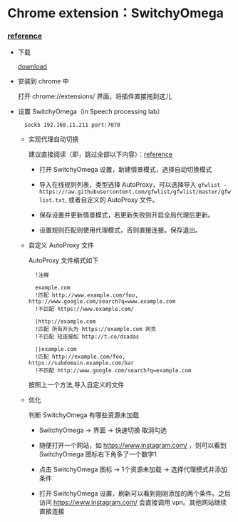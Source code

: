 # Chrome extension：SwitchyOmega

### [reference](https://github.com/FelisCatus/SwitchyOmega/wiki/GFWList)

- 下载

    [download](https://github.com/FelisCatus/SwitchyOmega/releases)

- 安装到 chrome 中

    打开 chrome://extensions/ 界面，将插件直接拖到这儿

- 设置 SwitchyOmega（in Speech processing lab）

        Sock5 192.168.11.211 port:7070

    + 实现代理自动切换

        建议直接阅读（即，跳过全部以下内容）：[reference](https://eliyar.biz/AutoProxy-By-Shadowsocks-and-SwitchyOmega/)

        * 打开 SwitchyOmega 设置，新建情景模式，选择自动切换模式

        * 导入在线规则列表，类型选择 AutoProxy，可以选择导入 `gfwlist - https://raw.githubusercontent.com/gfwlist/gfwlist/master/gfwlist.txt`, 或者自定义的 AutoProxy 文件。

        * 保存设置并更新情景模式，若更新失败则开启全局代理后更新。

        * 设置规则匹配则使用代理模式，否则直接连接。保存退出。

    + 自定义 AutoProxy 文件

        AutoProxy 文件格式如下

            !注释

            example.com
            !匹配 http://www.example.com/foo, http://www.google.com/search?q=www.example.com
            !不匹配 https://www.example.com/

            |http://example.com
            !匹配 所有开头为 https://example.com 网页
            !不匹配 短连接如 http://t.co/dsadas

            ||example.com
            !匹配 http://example.com/foo, https://subdomain.example.com/bar
            !不匹配 http://www.google.com/search?q=example.com

        按照上一个方法,导入自定义的文件

    + 优化

        判断 SwitchyOmega 有哪些资源未加载

        * SwitchyOmega -> 界面 -> 快速切换 取消勾选

        * 随便打开一个网站，如 https://www.instagram.com/ ，则可以看到 SwitchyOmega 图标右下角多了一个数字1

        * 点击 SwitchyOmega 图标 -> 1个资源未加载 -> 选择代理模式并添加条件

        * 打开 SwitchyOmega 设置，刷新可以看到刚刚添加的两个条件。之后访问 https://www.instagram.com/ 会直接调用 vpn。其他网站继续直接连接
